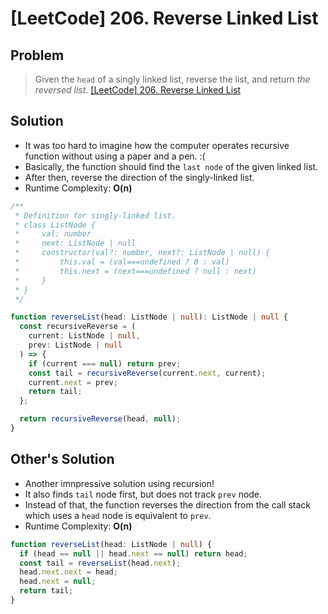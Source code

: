 # [LeetCode] 206. Reverse Linked List

## Problem

> Given the `head` of a singly linked list, reverse the list, and return _the reversed list_.
> [[LeetCode] 206. Reverse Linked List](https://leetcode.com/problems/reverse-linked-list/)

## Solution

- It was too hard to imagine how the computer operates recursive function without using a paper and a pen. :(
- Basically, the function should find the `last node` of the given linked list.
- After then, reverse the direction of the singly-linked list.
- Runtime Complexity: **O(n)**

```typescript
/**
 * Definition for singly-linked list.
 * class ListNode {
 *     val: number
 *     next: ListNode | null
 *     constructor(val?: number, next?: ListNode | null) {
 *         this.val = (val===undefined ? 0 : val)
 *         this.next = (next===undefined ? null : next)
 *     }
 * }
 */

function reverseList(head: ListNode | null): ListNode | null {
  const recursiveReverse = (
    current: ListNode | null,
    prev: ListNode | null
  ) => {
    if (current === null) return prev;
    const tail = recursiveReverse(current.next, current);
    current.next = prev;
    return tail;
  };

  return recursiveReverse(head, null);
}
```

## Other's Solution

- Another imnpressive solution using recursion!
- It also finds `tail` node first, but does not track `prev` node.
- Instead of that, the function reverses the direction from the call stack which uses a `head` node is equivalent to `prev`.
- Runtime Complexity: **O(n)**

```typescript
function reverseList(head: ListNode | null) {
  if (head == null || head.next == null) return head;
  const tail = reverseList(head.next);
  head.next.next = head;
  head.next = null;
  return tail;
}
```
